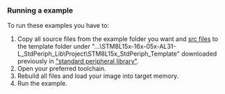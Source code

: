 ### Running a example

To run these examples you have to:

1. Copy all source files from the example folder you want and <a href="https://github.com/MarcoAOC/LoRaMESH_STM8L/src">src files</a> to the template folder under "...\STM8L15x-16x-05x-AL31-L_StdPeriph_Lib\Project\STM8L15x_StdPeriph_Template" downloaded previously in <a href="https://www.st.com/en/embedded-software/stsw-stm8016.html">"standard peripheral library"</a>.
2. Open your preferred toolchain.
3. Rebuild all files and load your image into target memory.
4. Run the example.
